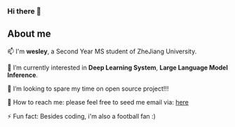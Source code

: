 ### Hi there 👋

## About me
📫  I'm **wesley**, a Second Year MS student of ZheJiang University. 

🌱 I’m currently interested in **Deep Learning System**, **Large Language Model Inference**.

👯 I’m looking to spare my time on open source project!!! 

💌 How to reach me: 
please feel free to seed me email via: [here](<mailto:zhewei.li@zju.edu.cn>)

⚡ Fun fact:
Besides coding, i'm also a football fan :)
<!--
**we1k/we1k** is a ✨ _special_ ✨ repository because its `README.md` (this file) appears on your GitHub profile.

Here are some ideas to get you started:

- 🔭 I’m currently working on ...
- 🌱 I’m currently learning ...
- 👯 I’m looking to collaborate on ...
- 🤔 I’m looking for help with ...
- 💬 Ask me about ...
- 📫 How to reach me: ...
- 😄 Pronouns: ...
- ⚡ Fun fact: ...
-->
